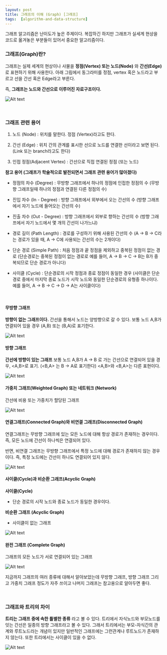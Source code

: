 ```yaml
---
layout: post
title: 그래프의 이해 (Graph) [그래프]
tags:  [algorithm-and-data-structure]
---
```


그래프 알고리즘은 난이도가 높은 주제이다. 복잡하긴 하지만 그래프가 실세계 현상을 코드로 옮겨놓은 부분들이 있어서 중요한 알고리즘이다.

### 그래프(Graph)란?

그래프는 실제 세계의 현상이나 사물을 **정점(Vertex) 또는 노드(Node)** 와 **간선(Edge)** 로 표현하기 위해 사용한다. 아래 그림에서 동그라미를 정점, vertex 혹은 노드라고 부르고 선을 간선 혹은 Edge라고 부른다.

즉, **그래프는 노드와 간선으로 이루어진 자료구조이다.**

![Alt text](/public/post/2020_01_05_Graph/Graph.png)

&nbsp;

### 그래프 관련 용어

1. 노드 (Node) : 위치를 말한다. 정점 (Vertex)라고도 한다.

2. 간선 (Edge) : 위치 간의 관계를 표시한 선으로 노드를 연결한 선이라고 보면 된다. (Link 또는 branch라고도 한다)

3. 인접 정점(Adjacent Vertex) : 간선으로 직접 연결된 정점 (또는 노드)


**참고 용어 (그래프가 학술적으로 발전되면서 그래프 관련 용어가 많아졌다)**

* 정점의 차수 (Degree) : 무방향 그래프에서 하나의 정점에 인접한 정점의 수 (무방향 그래프일때 하나의 정점과 연결된 다른 정점의 수)

* 진입 차수 (In - Degree) : 방향 그래프에서 외부에서 오는 간선의 수 (방향 그래프에서 자기 노드에 들어오는 간선의 수)

* 진출 차수 (Out - Degree) : 방향 그래프에서 외부로 향하는 간선의 수 (방향 그래프에서 자기 노드에서 몇 개의 간선이 나가느냐)

* 경로 길이 (Path Length) : 경로를 구성하기 위해 사용된 간선의 수 (A -> B -> C라는 경로가 있을 때, A -> C에 사용되는 간선의 수는 2개이다)

* 단순 경로 (Simple Path) : 처음 정점과 끝 정점을 제외하고 중복된 정점이 없는 경로 (단순경로는 중복된 정점이 없는 경로로 예를 들어, A -> B -> C -> B는 B가 중복되므로 단순 경로가 아니다)

* 사이클 (Cycle) : 단순경로의 시작 정점과 종료 정점이 동일한 경우 (사이클은 단순 경로 중에서 마지막 종료 노드가 시작 노드와 동일한 단순경로의 유형중 하나이다. 예를 들어, A -> B -> C -> D -> A는 사이클이다)

&nbsp;

#### 무방향 그래프

**방향이 없는 그래프이다.** 간선을 통해서 노드는 양방향으로 갈 수 있다. 보통 노드 A,B가 연결되어 있을 경우 (A,B) 또는 (B,A)로 표기한다.

![Alt text](/public/post/2020_01_05_Graph/undirected_graph.png)

#### 방향 그래프
**간선에 방향이 있는 그래프** 보통 노드 A,B가 A -> B 로 가는 간선으로 연결되어 있을 경우, <A,B>로 표기. (<B,A> 는 B -> A로 표기한다) <A,B>와 <B,A>는 다른 표현이다.

![Alt text](/public/post/2020_01_05_Graph/directed_graph.png)

#### 가중치 그래프(Weighted Graph) 또는 네트워크 (Network)

간선에 비용 또는 가중치가 할당된 그래프

![Alt text](/public/post/2020_01_05_Graph/weighted_graph.png)

#### 연결그래프(Connected Graph)와 비연결 그래프(Disconnected Graph)

연결그래프는 무방향 그래프에 있는 모든 노드에 대해 항상 경로가 존재하는 경우이다. 즉, 모든 노드에 간선이 하나씩은 연결되어 있다.

반면, 비연결 그래프는 무방향 그래프에서 특정 노드에 대해 경로가 존재하지 않는 경우이다. 즉, 특정 노드에는 간선이 하나도 연결되어 있지 않다.

![Alt text](/public/post/2020_01_05_Graph/connected_disconnected.gif)

#### 사이클(Cycle)과 비순환 그래프(Acyclic Graph)

**사이클(Cycle)**
  * 단순 경로의 시작 노드와 종료 노드가 동일한 경우이다.

**비순환 그래프 (Acyclic Graph)**
  * 사이클이 없는 그래프

![Alt text](/public/post/2020_01_05_Graph/cycle_acyclic.jpeg)  

#### 완전 그래프 (Complete Graph)

그래프의 모든 노드가 서로 연결되어 있는 그래프

![Alt text](/public/post/2020_01_05_Graph/complete_graph.png)


지금까지 그래프의 여러 종류에 대해서 알아보았는데 무방향 그래프, 방향 그래프 그리고 가중치 그래프 정도가 자주 쓰이고 나머지 그래프는 참고용으로 알아두면 좋다.

&nbsp;

### 그래프와 트리의 차이

**트리는 그래프 중에 속한 틀별한 종류** 라고 볼 수 있다. 트리에서 자식노드와 부모노드를 잇는 간선은 일종의 방향 그래프라고 볼 수 있다. 그래서 트리에서는 부모-자식간의 관계와 루트노드라는 개념이 있지만 일반적인 그래프에는 그런관계나 루트노드가 존재하지 않는다. 또한 트리에서는 사이클이 있을 수 없다. 

![Alt text](/public/post/2020_01_05_Graph/tree_graph_compare.png)
